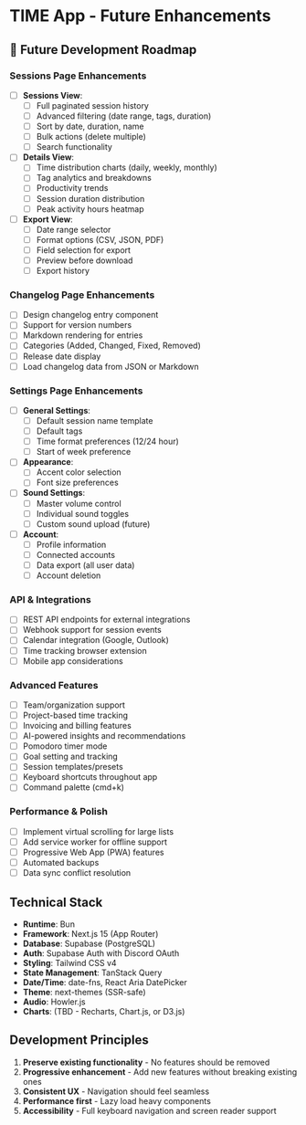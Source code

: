 # TIME App - Future Enhancements

## 🚀 Future Development Roadmap

### Sessions Page Enhancements
- [ ] **Sessions View**:
  - [ ] Full paginated session history
  - [ ] Advanced filtering (date range, tags, duration)
  - [ ] Sort by date, duration, name
  - [ ] Bulk actions (delete multiple)
  - [ ] Search functionality
- [ ] **Details View**:
  - [ ] Time distribution charts (daily, weekly, monthly)
  - [ ] Tag analytics and breakdowns
  - [ ] Productivity trends
  - [ ] Session duration distribution
  - [ ] Peak activity hours heatmap
- [ ] **Export View**:
  - [ ] Date range selector
  - [ ] Format options (CSV, JSON, PDF)
  - [ ] Field selection for export
  - [ ] Preview before download
  - [ ] Export history

### Changelog Page Enhancements
- [ ] Design changelog entry component
- [ ] Support for version numbers
- [ ] Markdown rendering for entries
- [ ] Categories (Added, Changed, Fixed, Removed)
- [ ] Release date display
- [ ] Load changelog data from JSON or Markdown

### Settings Page Enhancements
- [ ] **General Settings**:
  - [ ] Default session name template
  - [ ] Default tags
  - [ ] Time format preferences (12/24 hour)
  - [ ] Start of week preference
- [ ] **Appearance**:
  - [ ] Accent color selection
  - [ ] Font size preferences
- [ ] **Sound Settings**:
  - [ ] Master volume control
  - [ ] Individual sound toggles
  - [ ] Custom sound upload (future)
- [ ] **Account**:
  - [ ] Profile information
  - [ ] Connected accounts
  - [ ] Data export (all user data)
  - [ ] Account deletion

### API & Integrations
- [ ] REST API endpoints for external integrations
- [ ] Webhook support for session events
- [ ] Calendar integration (Google, Outlook)
- [ ] Time tracking browser extension
- [ ] Mobile app considerations

### Advanced Features
- [ ] Team/organization support
- [ ] Project-based time tracking
- [ ] Invoicing and billing features
- [ ] AI-powered insights and recommendations
- [ ] Pomodoro timer mode
- [ ] Goal setting and tracking
- [ ] Session templates/presets
- [ ] Keyboard shortcuts throughout app
- [ ] Command palette (cmd+k)

### Performance & Polish
- [ ] Implement virtual scrolling for large lists
- [ ] Add service worker for offline support
- [ ] Progressive Web App (PWA) features
- [ ] Automated backups
- [ ] Data sync conflict resolution

## Technical Stack
- **Runtime**: Bun
- **Framework**: Next.js 15 (App Router)
- **Database**: Supabase (PostgreSQL)
- **Auth**: Supabase Auth with Discord OAuth
- **Styling**: Tailwind CSS v4
- **State Management**: TanStack Query
- **Date/Time**: date-fns, React Aria DatePicker
- **Theme**: next-themes (SSR-safe)
- **Audio**: Howler.js
- **Charts**: (TBD - Recharts, Chart.js, or D3.js)

## Development Principles
1. **Preserve existing functionality** - No features should be removed
2. **Progressive enhancement** - Add new features without breaking existing ones
3. **Consistent UX** - Navigation should feel seamless
4. **Performance first** - Lazy load heavy components
5. **Accessibility** - Full keyboard navigation and screen reader support